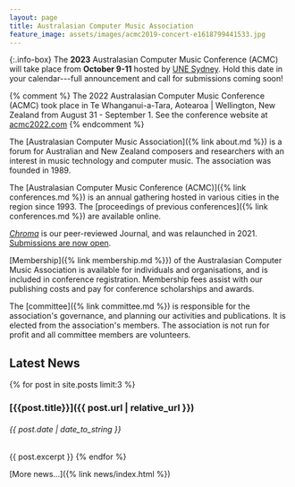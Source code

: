 ```yaml
---
layout: page
title: Australasian Computer Music Association
feature_image: assets/images/acmc2019-concert-e1618799441533.jpg
---
```


{:.info-box}
The **2023** Australasian Computer Music Conference (ACMC) will take place from **October 9-11** hosted by [UNE Sydney](https://www.une.edu.au/campus-life/une-sydney). Hold this date in your calendar---full announcement and call for submissions coming soon!

{% comment %}
The 2022 Australasian Computer Music Conference (ACMC) took place in Te
Whanganui-a-Tara, Aotearoa | Wellington, New Zealand from August 31 -
September 1. See the conference website at [acmc2022.com](https://www.acmc2022.com)
{% endcomment %}

The [Australasian Computer Music
Association]({% link about.md %}) is a forum for Australian and
New Zealand composers and researchers with an interest in music technology and
computer music. The association was founded in 1989.

The [Australasian Computer Music Conference
(ACMC)]({% link conferences.md %}) is an annual gathering
hosted in various cities in the region since 1993. The [proceedings of previous
conferences]({% link conferences.md %}) are available online.

_[Chroma](https://journal.computermusic.org.au/chroma)_ is our peer-reviewed
Journal, and was relaunched in 2021. [Submissions are now
open](https://journal.computermusic.org.au/chroma).

[Membership]({% link membership.md %}}) of the Australasian
Computer Music Association is available for individuals and organisations, and
is included in conference registration. Membership fees assist with our
publishing costs and pay for conference scholarships and awards.

The [committee]({% link committee.md %}) is responsible for the
association's governance, and planning our activities and publications. It is
elected from the association's members. The association is not run for profit
and all committee members are volunteers.

## Latest News

{% for post in site.posts limit:3 %}
### [{{post.title}}]({{ post.url | relative_url }})

<h6 class="font-italic">{{ post.date | date_to_string }}</h6>

{{ post.excerpt }}
{% endfor %}

[More news...]({% link news/index.html %})

